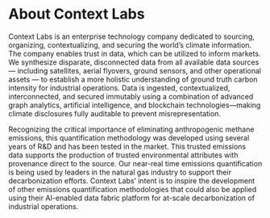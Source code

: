 # About Context Labs

Context Labs is an enterprise technology company dedicated to sourcing, organizing, contextualizing, and securing the
world’s climate information. The company enables trust in data, which can be utilized to inform markets. We synthesize
disparate, disconnected data from all available data sources — including satellites, aerial flyovers, ground sensors,
and other operational assets — to establish a more holistic understanding of ground truth carbon intensity for
industrial operations. Data is ingested, contextualized, interconnected, and secured immutably using a combination of
advanced graph analytics, artificial intelligence, and blockchain technologies—making climate disclosures fully
auditable to prevent misrepresentation.

Recognizing the critical importance of eliminating anthropogenic methane emissions, this quantification methodology was
developed using several years of R&D and has been tested in the market. This trusted emissions data supports the
production of trusted environmental attributes with provenance direct to the source. Our near-real time emissions
quantification is being used by leaders in the natural gas industry to support their decarbonization efforts. Context
Labs’ intent is to inspire the development of other emissions quantification methodologies that could also be applied
using their AI-enabled data fabric platform for at-scale decarbonization of industrial operations.

